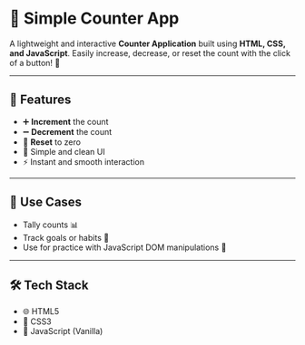 

# 🔢 Simple Counter App

A lightweight and interactive **Counter Application** built using **HTML, CSS, and JavaScript**.
Easily increase, decrease, or reset the count with the click of a button! 🎯

---

## 🚀 Features

* ➕ **Increment** the count
* ➖ **Decrement** the count
* 🔁 **Reset** to zero
* 🎨 Simple and clean UI
* ⚡ Instant and smooth interaction

---

## 🧠 Use Cases

* Tally counts 📊
* Track goals or habits 🎯
* Use for practice with JavaScript DOM manipulations 🧪

---

## 🛠️ Tech Stack

* 🌐 HTML5
* 🎨 CSS3
* 🧠 JavaScript (Vanilla)









